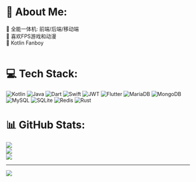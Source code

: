 # 💫 About Me:
🤗 全能一体机: 前端/后端/移动端
<br>🎨 喜欢FPS游戏和动漫<br>🥊 Kotlin Fanboy<br><br>


# 💻 Tech Stack:
![Kotlin](https://img.shields.io/badge/kotlin-%230095D5.svg?style=for-the-badge&logo=kotlin&logoColor=white) ![Java](https://img.shields.io/badge/java-%23ED8B00.svg?style=for-the-badge&logo=java&logoColor=white) ![Dart](https://img.shields.io/badge/dart-%230175C2.svg?style=for-the-badge&logo=dart&logoColor=white) ![Swift](https://img.shields.io/badge/swift-F54A2A?style=for-the-badge&logo=swift&logoColor=white) ![JWT](https://img.shields.io/badge/JWT-black?style=for-the-badge&logo=JSON%20web%20tokens) ![Flutter](https://img.shields.io/badge/Flutter-%2302569B.svg?style=for-the-badge&logo=Flutter&logoColor=white) ![MariaDB](https://img.shields.io/badge/MariaDB-003545?style=for-the-badge&logo=mariadb&logoColor=white) ![MongoDB](https://img.shields.io/badge/MongoDB-%234ea94b.svg?style=for-the-badge&logo=mongodb&logoColor=white) ![MySQL](https://img.shields.io/badge/mysql-%2300f.svg?style=for-the-badge&logo=mysql&logoColor=white) ![SQLite](https://img.shields.io/badge/sqlite-%2307405e.svg?style=for-the-badge&logo=sqlite&logoColor=white) ![Redis](https://img.shields.io/badge/redis-%23DD0031.svg?style=for-the-badge&logo=redis&logoColor=white) ![Rust](https://img.shields.io/badge/rust-%23000000.svg?style=for-the-badge&logo=rust&logoColor=white)
# 📊 GitHub Stats:
![](https://github-readme-stats.vercel.app/api?username=re-ovo&theme=default&hide_border=false&include_all_commits=false&count_private=false)<br/>
![](https://github-readme-streak-stats.herokuapp.com/?user=re-ovo&theme=default&hide_border=false)<br/>
![](https://github-readme-stats.vercel.app/api/top-langs/?username=re-ovo&theme=default&hide_border=false&include_all_commits=false&count_private=false&layout=compact)

---
[![](https://visitcount.itsvg.in/api?id=re-ovo&icon=4&color=0)](https://visitcount.itsvg.in)
